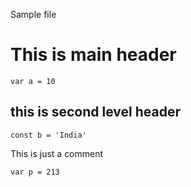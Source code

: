 Sample file
# This is main header
```
var a = 10
```
## this is second level header
```
const b = 'India'
```
This is just a comment
```
var p = 213
```